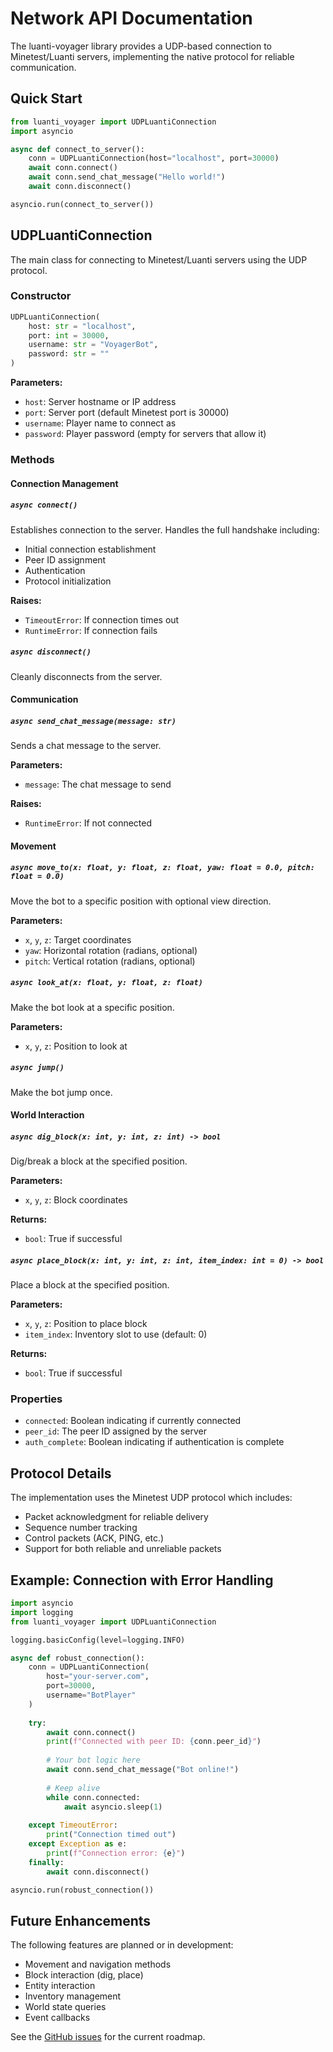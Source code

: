 # Network API Documentation

The luanti-voyager library provides a UDP-based connection to Minetest/Luanti servers, implementing the native protocol for reliable communication.

## Quick Start

```python
from luanti_voyager import UDPLuantiConnection
import asyncio

async def connect_to_server():
    conn = UDPLuantiConnection(host="localhost", port=30000)
    await conn.connect()
    await conn.send_chat_message("Hello world!")
    await conn.disconnect()

asyncio.run(connect_to_server())
```

## UDPLuantiConnection

The main class for connecting to Minetest/Luanti servers using the UDP protocol.

### Constructor

```python
UDPLuantiConnection(
    host: str = "localhost",
    port: int = 30000, 
    username: str = "VoyagerBot",
    password: str = ""
)
```

**Parameters:**
- `host`: Server hostname or IP address
- `port`: Server port (default Minetest port is 30000)
- `username`: Player name to connect as
- `password`: Player password (empty for servers that allow it)

### Methods

#### Connection Management

##### `async connect()`
Establishes connection to the server. Handles the full handshake including:
- Initial connection establishment
- Peer ID assignment
- Authentication
- Protocol initialization

**Raises:**
- `TimeoutError`: If connection times out
- `RuntimeError`: If connection fails

##### `async disconnect()`
Cleanly disconnects from the server.

#### Communication

##### `async send_chat_message(message: str)`
Sends a chat message to the server.

**Parameters:**
- `message`: The chat message to send

**Raises:**
- `RuntimeError`: If not connected

#### Movement

##### `async move_to(x: float, y: float, z: float, yaw: float = 0.0, pitch: float = 0.0)`
Move the bot to a specific position with optional view direction.

**Parameters:**
- `x`, `y`, `z`: Target coordinates
- `yaw`: Horizontal rotation (radians, optional)
- `pitch`: Vertical rotation (radians, optional)

##### `async look_at(x: float, y: float, z: float)`
Make the bot look at a specific position.

**Parameters:**
- `x`, `y`, `z`: Position to look at

##### `async jump()`
Make the bot jump once.

#### World Interaction

##### `async dig_block(x: int, y: int, z: int) -> bool`
Dig/break a block at the specified position.

**Parameters:**
- `x`, `y`, `z`: Block coordinates

**Returns:**
- `bool`: True if successful

##### `async place_block(x: int, y: int, z: int, item_index: int = 0) -> bool`
Place a block at the specified position.

**Parameters:**
- `x`, `y`, `z`: Position to place block
- `item_index`: Inventory slot to use (default: 0)

**Returns:**
- `bool`: True if successful

### Properties

- `connected`: Boolean indicating if currently connected
- `peer_id`: The peer ID assigned by the server
- `auth_complete`: Boolean indicating if authentication is complete

## Protocol Details

The implementation uses the Minetest UDP protocol which includes:
- Packet acknowledgment for reliable delivery
- Sequence number tracking
- Control packets (ACK, PING, etc.)
- Support for both reliable and unreliable packets

## Example: Connection with Error Handling

```python
import asyncio
import logging
from luanti_voyager import UDPLuantiConnection

logging.basicConfig(level=logging.INFO)

async def robust_connection():
    conn = UDPLuantiConnection(
        host="your-server.com",
        port=30000,
        username="BotPlayer"
    )
    
    try:
        await conn.connect()
        print(f"Connected with peer ID: {conn.peer_id}")
        
        # Your bot logic here
        await conn.send_chat_message("Bot online!")
        
        # Keep alive
        while conn.connected:
            await asyncio.sleep(1)
            
    except TimeoutError:
        print("Connection timed out")
    except Exception as e:
        print(f"Connection error: {e}")
    finally:
        await conn.disconnect()

asyncio.run(robust_connection())
```

## Future Enhancements

The following features are planned or in development:
- Movement and navigation methods
- Block interaction (dig, place)
- Entity interaction
- Inventory management
- World state queries
- Event callbacks

See the [GitHub issues](https://github.com/toddllm/luanti-voyager/issues) for the current roadmap.